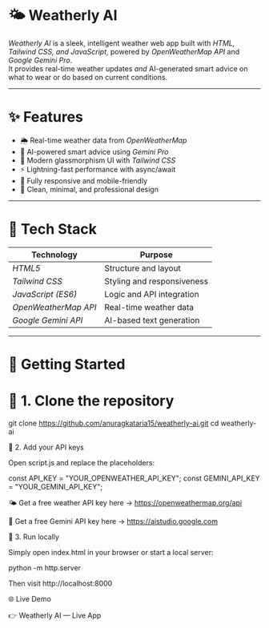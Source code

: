 # 🌤️ Weatherly AI

*Weatherly AI* is a sleek, intelligent weather web app built with *HTML, Tailwind CSS, and JavaScript*, powered by *OpenWeatherMap API* and *Google Gemini Pro*.  
It provides real-time weather updates *and* AI-generated smart advice on what to wear or do based on current conditions.

---

# ✨ Features
- 🌦️ Real-time weather data from *OpenWeatherMap*
- 🧠 AI-powered smart advice using *Gemini Pro*
- 💎 Modern glassmorphism UI with *Tailwind CSS*
- ⚡ Lightning-fast performance with async/await
- 📱 Fully responsive and mobile-friendly
- 🎯 Clean, minimal, and professional design

---

# 🧠 Tech Stack
| Technology | Purpose |
|-------------|----------|
| *HTML5* | Structure and layout |
| *Tailwind CSS* | Styling and responsiveness |
| *JavaScript (ES6)* | Logic and API integration |
| *OpenWeatherMap API* | Real-time weather data |
| *Google Gemini API* | AI-based text generation |

---

# 🚀 Getting Started

# 🔹 1. Clone the repository
git clone https://github.com/anuragkataria15/weatherly-ai.git
cd weatherly-ai

🔹 2. Add your API keys

Open script.js and replace the placeholders:

const API_KEY = "YOUR_OPENWEATHER_API_KEY";
const GEMINI_API_KEY = "YOUR_GEMINI_API_KEY";


🌤️ Get a free weather API key here → https://openweathermap.org/api

🤖 Get a free Gemini API key here → https://aistudio.google.com

🔹 3. Run locally

Simply open index.html in your browser
or start a local server:

python -m http.server


Then visit http://localhost:8000

🌐 Live Demo

👉 Weatherly AI — Live App
